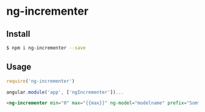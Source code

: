 # ng-incrementer

## Install
```sh
$ npm i ng-incrementer --save
```

## Usage
```javascript
require('ng-incrementer')

angular.module('app', ['ngIncrementer'])...
```

```html
<ng-incrementer min="0" max="{{max}}" ng-model="modelname" prefix="Somthing" suffix="ea" ng-change="onchange()"></ng-incrementer>
```